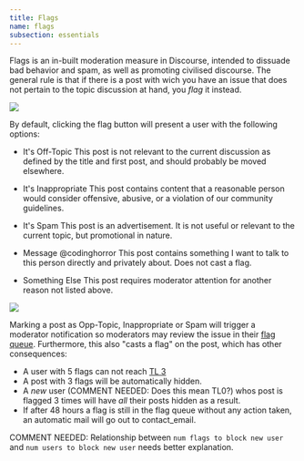 ```yaml
---
title: Flags
name: flags
subsection: essentials
---
```


Flags is an in-built moderation measure in Discourse, intended to dissuade bad behavior and spam, as well as promoting civilised discourse. The general rule is that if there is a post with wich you have an issue that does not pertain to the topic discussion at hand, you *flag* it instead.

<img src="../public/resources/flags_button.png" />

By default, clicking the flag button will present a user with the following options:

- It's Off-Topic
This post is not relevant to the current discussion as defined by the title and first post, and should probably be moved elsewhere.

- It's Inappropriate
This post contains content that a reasonable person would consider offensive, abusive, or a violation of our community guidelines.

- It's Spam
This post is an advertisement. It is not useful or relevant to the current topic, but promotional in nature.

- Message @codinghorror
This post contains something I want to talk to this person directly and privately about. Does not cast a flag.

- Something Else
This post requires moderator attention for another reason not listed above.

<img src="../public/resources/flags_dialog.png" />

Marking a post as Opp-Topic, Inappropriate or Spam will trigger a moderator notification so moderators may review the issue in their [flag queue](). Furthermore, this also "casts a flag" on the post, which has other consequences:

- A user with 5 flags can not reach [TL 3]()
- A post with 3 flags will be automatically hidden.
- A *new* user (COMMENT NEEDED: Does this mean TL0?) whos post is flagged 3 times will have *all* their posts hidden as a result.
- If after 48 hours a flag is still in the flag queue without any action taken, an automatic mail will go out to contact_email.

COMMENT NEEDED: Relationship between `num flags to block new user` and  `num users to block new user` needs better explanation.